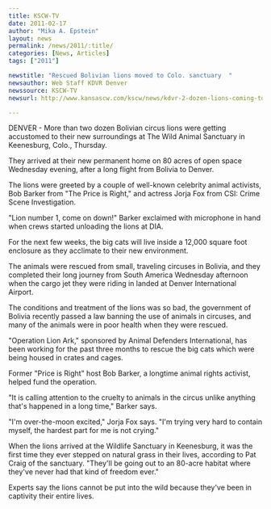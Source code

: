 ```yaml
---
title: KSCW-TV
date: 2011-02-17
author: "Mika A. Epstein"
layout: news
permalink: /news/2011/:title/
categories: [News, Articles]
tags: ["2011"]

newstitle: "Rescued Bolivian lions moved to Colo. sanctuary  "
newsauthor: Web Staff KDVR Denver
newssource: KSCW-TV
newsurl: http://www.kansascw.com/kscw/news/kdvr-2-dozen-lions-coming-to-colorado-20110214,0,3636759.story

---
```


DENVER - More than two dozen Bolivian circus lions were getting accustomed to their new surroundings at The Wild Animal Sanctuary in Keenesburg, Colo., Thursday.

They arrived at their new permanent home on 80 acres of open space Wednesday evening, after a long flight from Bolivia to Denver.

The lions were greeted by a couple of well-known celebrity animal activists, Bob Barker from "The Price is Right," and actress Jorja Fox from CSI: Crime Scene Investigation.

"Lion number 1, come on down!" Barker exclaimed with microphone in hand when crews started unloading the lions at DIA.

For the next few weeks, the big cats will live inside a 12,000 square foot enclosure as they acclimate to their new environment.

The animals were rescued from small, traveling circuses in Bolivia, and they completed their long journey from South America Wednesday afternoon when the cargo jet they were riding in landed at Denver International Airport.

The conditions and treatment of the lions was so bad, the government of Bolivia recently passed a law banning the use of animals in circuses, and many of the animals were in poor health when they were rescued.

"Operation Lion Ark," sponsored by Animal Defenders International, has been working for the past three months to rescue the big cats which were being housed in crates and cages.

Former "Price is Right" host Bob Barker, a longtime animal rights activist, helped fund the operation.

"It is calling attention to the cruelty to animals in the circus unlike anything that's happened in a long time," Barker says.

"I'm over-the-moon excited," Jorja Fox says. "I'm trying very hard to contain myself, the hardest part for me is not crying."

When the lions arrived at the Wildlife Sanctuary in Keenesburg, it was the first time they ever stepped on natural grass in their lives, according to Pat Craig of the sanctuary. "They'll be going out to an 80-acre habitat where they've never had that kind of freedom ever."

Experts say the lions cannot be put into the wild because they've been in captivity their entire lives.
